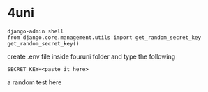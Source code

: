 # 4uni

```
django-admin shell
from django.core.management.utils import get_random_secret_key  
get_random_secret_key()
```

create .env file inside fouruni folder and type the following
```
SECRET_KEY=<paste it here>
```

a random test here
